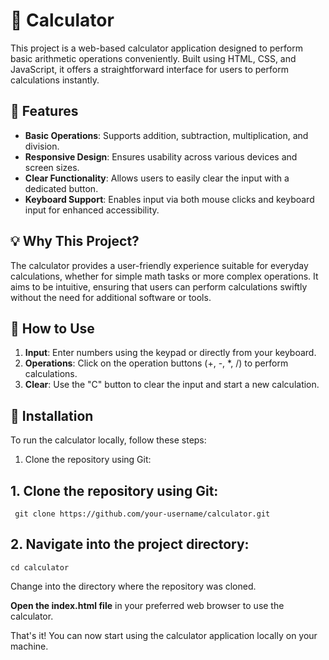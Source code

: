 
# 🧮 Calculator

This project is a web-based calculator application designed to perform basic arithmetic operations conveniently. Built using HTML, CSS, and JavaScript, it offers a straightforward interface for users to perform calculations instantly.

## 🚀 Features

- **Basic Operations**: Supports addition, subtraction, multiplication, and division.
- **Responsive Design**: Ensures usability across various devices and screen sizes.
- **Clear Functionality**: Allows users to easily clear the input with a dedicated button.
- **Keyboard Support**: Enables input via both mouse clicks and keyboard input for enhanced accessibility.

## 💡 Why This Project?

The calculator provides a user-friendly experience suitable for everyday calculations, whether for simple math tasks or more complex operations. It aims to be intuitive, ensuring that users can perform calculations swiftly without the need for additional software or tools.

## 📖 How to Use

1. **Input**: Enter numbers using the keypad or directly from your keyboard.
2. **Operations**: Click on the operation buttons (+, -, *, /) to perform calculations.
3. **Clear**: Use the "C" button to clear the input and start a new calculation.

## 🔧 Installation

To run the calculator locally, follow these steps:

1. Clone the repository using Git:


## 1. Clone the repository using Git:

```
 git clone https://github.com/your-username/calculator.git
 ```


## 2. Navigate into the project directory:

```
cd calculator
 ```

Change into the directory where the repository was cloned.

**Open the index.html file** in your preferred web browser to use the calculator.

That's it! You can now start using the calculator application locally on your machine.
